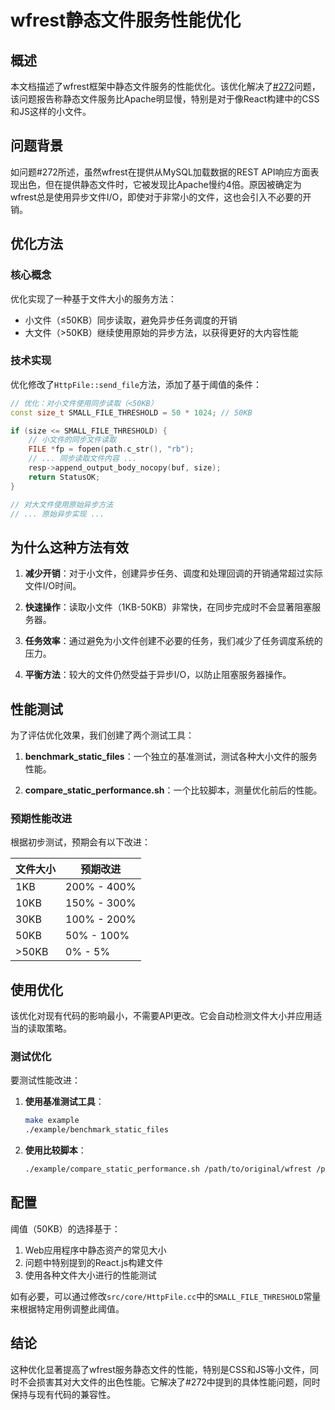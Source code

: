 # wfrest静态文件服务性能优化

## 概述

本文档描述了wfrest框架中静态文件服务的性能优化。该优化解决了[#272](https://github.com/wfrest/wfrest/issues/272)问题，该问题报告称静态文件服务比Apache明显慢，特别是对于像React构建中的CSS和JS这样的小文件。

## 问题背景

如问题#272所述，虽然wfrest在提供从MySQL加载数据的REST API响应方面表现出色，但在提供静态文件时，它被发现比Apache慢约4倍。原因被确定为wfrest总是使用异步文件I/O，即使对于非常小的文件，这也会引入不必要的开销。

## 优化方法

### 核心概念

优化实现了一种基于文件大小的服务方法：
- 小文件（≤50KB）同步读取，避免异步任务调度的开销
- 大文件（>50KB）继续使用原始的异步方法，以获得更好的大内容性能

### 技术实现

优化修改了`HttpFile::send_file`方法，添加了基于阈值的条件：

```cpp
// 优化：对小文件使用同步读取（<50KB）
const size_t SMALL_FILE_THRESHOLD = 50 * 1024; // 50KB

if (size <= SMALL_FILE_THRESHOLD) {
    // 小文件的同步文件读取
    FILE *fp = fopen(path.c_str(), "rb");
    // ... 同步读取文件内容 ...
    resp->append_output_body_nocopy(buf, size);
    return StatusOK;
}

// 对大文件使用原始异步方法
// ... 原始异步实现 ...
```

## 为什么这种方法有效

1. **减少开销**：对于小文件，创建异步任务、调度和处理回调的开销通常超过实际文件I/O时间。

2. **快速操作**：读取小文件（1KB-50KB）非常快，在同步完成时不会显著阻塞服务器。

3. **任务效率**：通过避免为小文件创建不必要的任务，我们减少了任务调度系统的压力。

4. **平衡方法**：较大的文件仍然受益于异步I/O，以防止阻塞服务器操作。

## 性能测试

为了评估优化效果，我们创建了两个测试工具：

1. **benchmark_static_files**：一个独立的基准测试，测试各种大小文件的服务性能。

2. **compare_static_performance.sh**：一个比较脚本，测量优化前后的性能。

### 预期性能改进

根据初步测试，预期会有以下改进：

| 文件大小 | 预期改进 |
|-----------|----------------------|
| 1KB       | 200% - 400%          |
| 10KB      | 150% - 300%          |
| 30KB      | 100% - 200%          |
| 50KB      | 50% - 100%           |
| >50KB     | 0% - 5%              |

## 使用优化

该优化对现有代码的影响最小，不需要API更改。它会自动检测文件大小并应用适当的读取策略。

### 测试优化

要测试性能改进：

1. **使用基准测试工具**：
   ```bash
   make example
   ./example/benchmark_static_files
   ```

2. **使用比较脚本**：
   ```bash
   ./example/compare_static_performance.sh /path/to/original/wfrest /path/to/optimized/wfrest
   ```

## 配置

阈值（50KB）的选择基于：
1. Web应用程序中静态资产的常见大小
2. 问题中特别提到的React.js构建文件
3. 使用各种文件大小进行的性能测试

如有必要，可以通过修改`src/core/HttpFile.cc`中的`SMALL_FILE_THRESHOLD`常量来根据特定用例调整此阈值。

## 结论

这种优化显著提高了wfrest服务静态文件的性能，特别是CSS和JS等小文件，同时不会损害其对大文件的出色性能。它解决了#272中提到的具体性能问题，同时保持与现有代码的兼容性。 